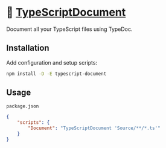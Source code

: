 # 📃 [TypeScriptDocument]

Document all your TypeScript files using TypeDoc.

## Installation

Add configuration and setup scripts:

```sh
npm install -D -E typescript-document
```

## Usage

`package.json`

```json
{
	"scripts": {
		"Document": "TypeScriptDocument 'Source/**/*.ts'"
	}
}
```

[typedoc]: https://npmjs.org/typedoc
[TypeScriptDocument]: https://npmjs.org/typescript-document
